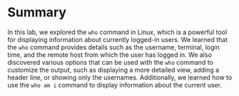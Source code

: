 # Summary

In this lab, we explored the `who` command in Linux, which is a powerful tool for displaying information about currently logged-in users. We learned that the `who` command provides details such as the username, terminal, login time, and the remote host from which the user has logged in. We also discovered various options that can be used with the `who` command to customize the output, such as displaying a more detailed view, adding a header line, or showing only the usernames. Additionally, we learned how to use the `who am i` command to display information about the current user.
